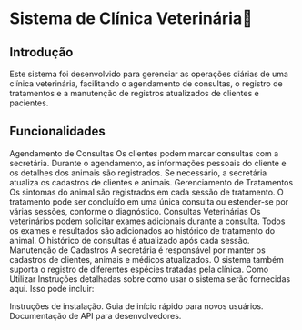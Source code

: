 # **Sistema de Clínica Veterinária🐶**

## Introdução
Este sistema foi desenvolvido para gerenciar as operações diárias de uma clínica veterinária, facilitando o agendamento de consultas, o registro de tratamentos e a manutenção de registros atualizados de clientes e pacientes.

## Funcionalidades
Agendamento de Consultas
Os clientes podem marcar consultas com a secretária.
Durante o agendamento, as informações pessoais do cliente e os detalhes dos animais são registrados.
Se necessário, a secretária atualiza os cadastros de clientes e animais.
Gerenciamento de Tratamentos
Os sintomas do animal são registrados em cada sessão de tratamento.
O tratamento pode ser concluído em uma única consulta ou estender-se por várias sessões, conforme o diagnóstico.
Consultas Veterinárias
Os veterinários podem solicitar exames adicionais durante a consulta.
Todos os exames e resultados são adicionados ao histórico de tratamento do animal.
O histórico de consultas é atualizado após cada sessão.
Manutenção de Cadastros
A secretária é responsável por manter os cadastros de clientes, animais e médicos atualizados.
O sistema também suporta o registro de diferentes espécies tratadas pela clínica.
Como Utilizar
Instruções detalhadas sobre como usar o sistema serão fornecidas aqui. Isso pode incluir:

Instruções de instalação.
Guia de início rápido para novos usuários.
Documentação de API para desenvolvedores. 
